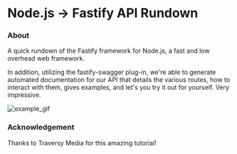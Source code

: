 # Node.js -> Fastify API Rundown

### About

A quick rundown of the Fastify framework for Node.js, a fast and low overhead web framework.

In addition, utilizing the fastify-swagger plug-in, we're able to generate automated documentation for our API that details the various routes, how to interact with them, gives examples, and let's you try it out for yourself. Very impressive.

![example_gif](./example.gif)

### Acknowledgement

Thanks to Traversy Media for this amazing tutorial!
